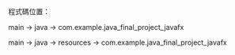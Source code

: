 程式碼位置： 

main -> java -> com.example.java_final_project_javafx 

main -> java -> resources -> com.example.java_final_project_javafx

